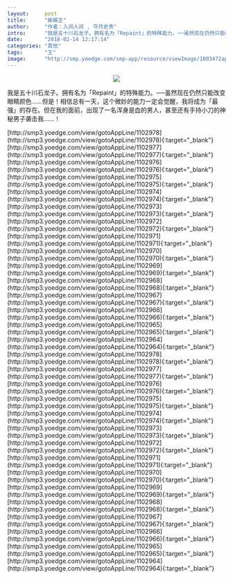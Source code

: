```yaml
---
layout:     post
title:      "蜥蜴王"
author:     "作者：入间人间 , 守月史贵"
intro:      "我是五十川石龙子。拥有名为「Repaint」的特殊能力。──虽然现在仍然只能改变眼睛颜色……但是！相信总有一天，这个微妙的能力一定会觉醒，我将成为「最强」的存在。但在我的面前，出现了一名浑身是血的男人，甚至还有手持小刀的神秘男子袭击我……！"
date:       "2018-02-14 12:17:14"
categories: "其他"
tags:       "王"
image:      "http://smp.yoedge.com/smp-app/resource/viewImage/1003472appline.png"
---
```

<div style="text-align: center">
<p><img src="http://smp.yoedge.com/smp-app/resource/viewImage/1003472appline.png"/></p>
</div>
<p class="post-meta">
<span>我是五十川石龙子。拥有名为「Repaint」的特殊能力。──虽然现在仍然只能改变眼睛颜色……但是！相信总有一天，这个微妙的能力一定会觉醒，我将成为「最强」的存在。但在我的面前，出现了一名浑身是血的男人，甚至还有手持小刀的神秘男子袭击我……！</span>
</p>
[http://smp3.yoedge.com/view/gotoAppLine/1102978](http://smp3.yoedge.com/view/gotoAppLine/1102978){:target="_blank"}
[http://smp3.yoedge.com/view/gotoAppLine/1102977](http://smp3.yoedge.com/view/gotoAppLine/1102977){:target="_blank"}
[http://smp3.yoedge.com/view/gotoAppLine/1102976](http://smp3.yoedge.com/view/gotoAppLine/1102976){:target="_blank"}
[http://smp3.yoedge.com/view/gotoAppLine/1102975](http://smp3.yoedge.com/view/gotoAppLine/1102975){:target="_blank"}
[http://smp3.yoedge.com/view/gotoAppLine/1102974](http://smp3.yoedge.com/view/gotoAppLine/1102974){:target="_blank"}
[http://smp3.yoedge.com/view/gotoAppLine/1102973](http://smp3.yoedge.com/view/gotoAppLine/1102973){:target="_blank"}
[http://smp3.yoedge.com/view/gotoAppLine/1102972](http://smp3.yoedge.com/view/gotoAppLine/1102972){:target="_blank"}
[http://smp3.yoedge.com/view/gotoAppLine/1102971](http://smp3.yoedge.com/view/gotoAppLine/1102971){:target="_blank"}
[http://smp3.yoedge.com/view/gotoAppLine/1102970](http://smp3.yoedge.com/view/gotoAppLine/1102970){:target="_blank"}
[http://smp3.yoedge.com/view/gotoAppLine/1102969](http://smp3.yoedge.com/view/gotoAppLine/1102969){:target="_blank"}
[http://smp3.yoedge.com/view/gotoAppLine/1102968](http://smp3.yoedge.com/view/gotoAppLine/1102968){:target="_blank"}
[http://smp3.yoedge.com/view/gotoAppLine/1102967](http://smp3.yoedge.com/view/gotoAppLine/1102967){:target="_blank"}
[http://smp3.yoedge.com/view/gotoAppLine/1102966](http://smp3.yoedge.com/view/gotoAppLine/1102966){:target="_blank"}
[http://smp3.yoedge.com/view/gotoAppLine/1102965](http://smp3.yoedge.com/view/gotoAppLine/1102965){:target="_blank"}
[http://smp3.yoedge.com/view/gotoAppLine/1102964](http://smp3.yoedge.com/view/gotoAppLine/1102964){:target="_blank"}
[http://smp3.yoedge.com/view/gotoAppLine/1102978](http://smp3.yoedge.com/view/gotoAppLine/1102978){:target="_blank"}
[http://smp3.yoedge.com/view/gotoAppLine/1102977](http://smp3.yoedge.com/view/gotoAppLine/1102977){:target="_blank"}
[http://smp3.yoedge.com/view/gotoAppLine/1102976](http://smp3.yoedge.com/view/gotoAppLine/1102976){:target="_blank"}
[http://smp3.yoedge.com/view/gotoAppLine/1102975](http://smp3.yoedge.com/view/gotoAppLine/1102975){:target="_blank"}
[http://smp3.yoedge.com/view/gotoAppLine/1102974](http://smp3.yoedge.com/view/gotoAppLine/1102974){:target="_blank"}
[http://smp3.yoedge.com/view/gotoAppLine/1102973](http://smp3.yoedge.com/view/gotoAppLine/1102973){:target="_blank"}
[http://smp3.yoedge.com/view/gotoAppLine/1102972](http://smp3.yoedge.com/view/gotoAppLine/1102972){:target="_blank"}
[http://smp3.yoedge.com/view/gotoAppLine/1102971](http://smp3.yoedge.com/view/gotoAppLine/1102971){:target="_blank"}
[http://smp3.yoedge.com/view/gotoAppLine/1102970](http://smp3.yoedge.com/view/gotoAppLine/1102970){:target="_blank"}
[http://smp3.yoedge.com/view/gotoAppLine/1102969](http://smp3.yoedge.com/view/gotoAppLine/1102969){:target="_blank"}
[http://smp3.yoedge.com/view/gotoAppLine/1102968](http://smp3.yoedge.com/view/gotoAppLine/1102968){:target="_blank"}
[http://smp3.yoedge.com/view/gotoAppLine/1102967](http://smp3.yoedge.com/view/gotoAppLine/1102967){:target="_blank"}
[http://smp3.yoedge.com/view/gotoAppLine/1102966](http://smp3.yoedge.com/view/gotoAppLine/1102966){:target="_blank"}
[http://smp3.yoedge.com/view/gotoAppLine/1102965](http://smp3.yoedge.com/view/gotoAppLine/1102965){:target="_blank"}
[http://smp3.yoedge.com/view/gotoAppLine/1102964](http://smp3.yoedge.com/view/gotoAppLine/1102964){:target="_blank"}


